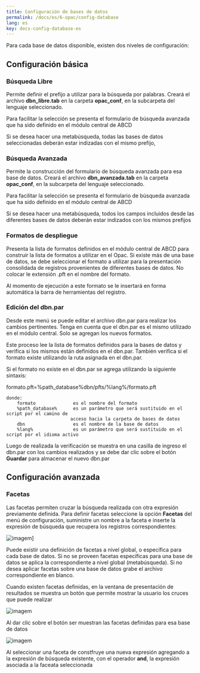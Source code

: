 ```yaml
---
title: Configuración de bases de datos
permalink: /docs/es/6-opac/config-database
lang: es
key: docs-config-database-es
---
```


Para cada base de datos disponible, existen dos niveles de configuración:

## Configuración básica

### Búsqueda Libre

Permite definir el prefijo a utilizar para la búsqueda por palabras. Creará el archivo  **dbn_libre.tab**  en la carpeta  **opac_conf**, en la subcarpeta del lenguaje seleccionado.

Para facilitar la selección se presenta el formulario de búsqueda avanzada que ha sido definido en el módulo central de ABCD

Si se desea hacer una metabúsqueda, todas las bases de datos seleccionadas deberán estar indizadas con el mismo prefijo,

### Búsqueda Avanzada

Permite la construcción del formulario de búsqueda avanzada para esa base de datos. Creará el archivo  **dbn_avanzada.tab**  en la carpeta  **opac_conf**, en la subcarpeta del lenguaje seleccionado.

Para facilitar la selección se presenta el formulario de búsqueda avanzada que ha sido definido en el módulo central de ABCD

Si se desea hacer una metabúsqueda, todos los campos incluidos desde las diferentes bases de datos deberán estar indizados con los mismos prefijos

### Formatos de despliegue

Presenta la lista de formatos definidos en el módulo central de ABCD para construir la lista de formatos a utilizar en el Opac. Si existe más de una base de datos, se debe seleccionar el formato a utilizar para la presentación consolidada de registros provenientes de diferentes bases de datos. No colocar le extensión .pft en el nombre del formato.

Al momento de ejecución a este formato se le insertará en forma automática la barra de herramientas del registro.

### Edición del dbn.par

Desde este menú se puede editar el archivo dbn.par para realizar los cambios pertinentes. Tenga en cuenta que el dbn.par es el mismo utilizado en el módulo central. Solo se agregan los nuevos formatos.

Este proceso lee la lista de formatos definidos para la bases de datos y verifica si los mismos están definidos en el dbn.par. También verifica si el formato existe utilizando la ruta asignada en el dbn.par.

Si el formato no existe en el dbn.par se agrega utilizando la siguiente sintaxis:

   formato.pft=%path_database%dbn/pfts/%lang%/formato.pft

    donde:
        formato              es el nombre del formato
        %path_database%      es un parámetro que será sustituido en el script por el camino de
                            acceso hacia la carpeta de bases de datos
        dbn                  es el nombre de la base de datos
        %lang%               es un parámetro que será sustituido en el script por el idioma activo

Luego de realizada la verificación se muestra en una casilla de ingreso el dbn.par con los cambios realizados y se debe dar clic sobre el botón  **Guardar**  para almacenar el nuevo dbn.par

## Configuración avanzada

### Facetas

Las facetas permiten cruzar la búsqueda realizada con otra expresión previamente definida. Para definir facetas seleccione la opción  **Facetas**  del menú de configuración, suministre un nombre a la faceta e inserte la expresión de búsqueda que recupera los registros correspondientes:  

![imagem](/wiki/docs/{{page.lang}}/images/Facetas.png)]

Puede existir una definición de facetas a nivel global, o específica para cada base de datos. Si no se proveen facetas específicas para una base de datos se aplica la correspondiente a nivel global (metabúsqueda). Si no desea aplicar facetas sobre una base de datos grabe el archivo correspondiente en blanco.

Cuando existen facetas definidas, en la ventana de presentación de resultados se muestra un botón que permite mostrar la usuario los cruces que puede realizar

![imagem](/wiki/docs/{{page.lang}}/images/Facetas_boton.png)

Al dar clic sobre el botón ser muestran las facetas definidas para esa base de datos

![imagem](/wiki/docs/{{page.lang}}/images/Facetas_menu.png)

Al seleccionar una faceta de constfruye una nueva expresión agregando a la expresión de búsqueda existente, con el operador  **and**, la expresión asociada a la faceata seleccionada